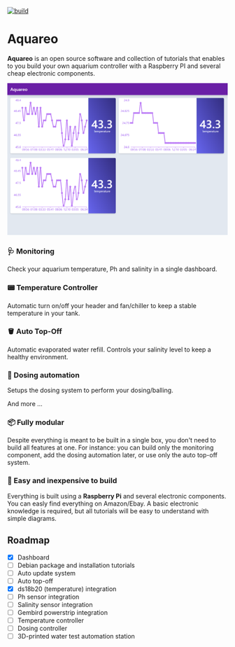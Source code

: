 [![build](https://github.com/fnandes/aquareo/actions/workflows/go.yml/badge.svg)](https://github.com/fnandes/aquareo/actions/workflows/go.yml)

# Aquareo

**Aquareo** is an open source software and collection of tutorials that enables to you build your own aquarium controller with a Raspberry PI and several cheap electronic components.

![dashboard](docs/dashboard.png)

### 🩺 Monitoring
Check your aquarium temperature, Ph and salinity in a single dashboard.

### 📟 Temperature Controller
Automatic turn on/off your header and fan/chiller to keep a stable temperature in your tank.

### 🪣 Auto Top-Off
Automatic evaporated water refill. Controls your salinity level to keep a healthy environment.

### 🧪 Dosing automation
Setups the dosing system to perform your dosing/balling.

And more ...

### 📦 Fully modular
Despite everything is meant to be built in a single box, you don't need to build all features at one. For instance: you can build only the monitoring component, add the dosing automation later, or use only the auto top-off system.

### 💸 Easy and inexpensive to build
Everything is built using a **Raspberry Pi** and several electronic components. You can easly find everything on Amazon/Ebay. A basic electronic knowledge is required, but all tutorials will be easy to understand with simple diagrams.

## Roadmap

- [x] Dashboard
- [ ] Debian package and installation tutorials
- [ ] Auto update system
- [ ] Auto top-off
- [x] ds18b20 (temperature) integration
- [ ] Ph sensor integration
- [ ] Salinity sensor integration
- [ ] Gembird powerstrip integration
- [ ] Temperature controller
- [ ] Dosing controller
- [ ] 3D-printed water test automation station
